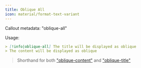 ```yaml
---
title: Oblique All
icon: material/format-text-variant
---
```


Callout metadata: "oblique-all"

Usage:

```md
> [!info|oblique-all] The title will be displayed as oblique
> The content will be displayed as oblique
```

> Shorthand for both ["oblique-content"](../content-styling/page-9.md)
> and ["oblique-title"](../title-styling/page-19.md)

